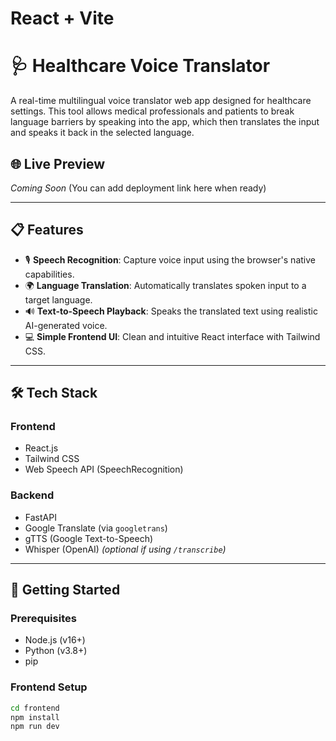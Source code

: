 # React + Vite

# 🩺 Healthcare Voice Translator

A real-time multilingual voice translator web app designed for healthcare settings. This tool allows medical professionals and patients to break language barriers by speaking into the app, which then translates the input and speaks it back in the selected language.

## 🌐 Live Preview

_Coming Soon_ (You can add deployment link here when ready)

---

## 📋 Features

- 🎙️ **Speech Recognition**: Capture voice input using the browser's native capabilities.
- 🌍 **Language Translation**: Automatically translates spoken input to a target language.
- 🔊 **Text-to-Speech Playback**: Speaks the translated text using realistic AI-generated voice.
- 💻 **Simple Frontend UI**: Clean and intuitive React interface with Tailwind CSS.

---

## 🛠️ Tech Stack

### Frontend
- React.js
- Tailwind CSS
- Web Speech API (SpeechRecognition)

### Backend
- FastAPI
- Google Translate (via `googletrans`)
- gTTS (Google Text-to-Speech)
- Whisper (OpenAI) *(optional if using `/transcribe`)*

---

## 🚀 Getting Started

### Prerequisites

- Node.js (v16+)
- Python (v3.8+)
- pip

### Frontend Setup

```bash
cd frontend
npm install
npm run dev
